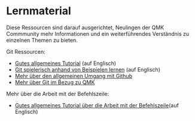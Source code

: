 # Lernmaterial

Diese Ressourcen sind darauf ausgerichtet, Neulingen der QMK Commmunity mehr Informationen und ein weiterführendes Verständnis zu einzelnen Themen zu bieten.

Git Ressourcen:

* [Gutes allgemeines Tutorial](https://www.codecademy.com/learn/learn-git) (auf Englisch)
* [Git spielerisch anhand von Beispielen lernen](https://learngitbranching.js.org/) (auf Englisch)
* [Mehr über den allgemeinen Umgang mit Github](getting_started_github.md)
* [Mehr über Git im Bezug zu QMK](contributing.md)

Mehr über die Arbeit mit der Befehlszeile:

* [Gutes allgemeines Tutorial über die Arbeit mit der Befehlszeile](https://www.codecademy.com/learn/learn-the-command-line)(auf Englisch)
